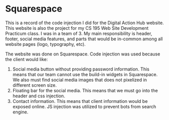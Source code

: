# Squarespace
This is a record of the code injection I did for the Digital Action Hub website. 
This website is also the project for my CS 195 Web Site Development Practicum class.
I was in a team of 3. My main responsibility is header, footer, social media features, and parts that would be in-common among all website pages (logo, typography, etc).

The website was done on Squarespace.
Code injection was used because the client would like:
1) Social media button without providing password information. This means that our team cannot use the build-in widgets in Squarespace. We also must find social media images that does not pixelized in different screen size.
2) Floating bar for the social media. This means that we must go into the header and css injection.
3) Contact information. This means that client information would be exposed online. JS injection was utilized to prevent bots from search engine.